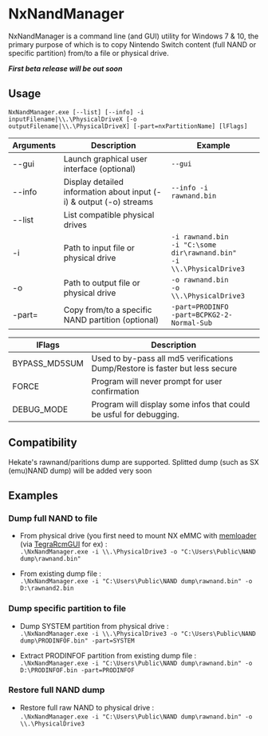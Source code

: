 # NxNandManager

NxNandManager is a command line (and GUI) utility for Windows 7 & 10, 
the primary purpose of which is to copy Nintendo Switch content (full NAND or specific partition) from/to a file or physical drive.

***First beta release will be out soon***

## Usage

```NxNandManager.exe [--list] [--info] -i inputFilename|\\.\PhysicalDriveX [-o outputFilename|\\.\PhysicalDriveX] [-part=nxPartitionName] [lFlags]```

Arguments | Description | Example
--------- | ----------- | -------
--gui | Launch graphical user interface (optional)  | ```--gui```
--info | Display detailed information about input (-i) & output (-o) streams | ```--info -i rawnand.bin```
--list | List compatible physical drives
-i | Path to input file or physical drive | ```-i rawnand.bin```<br/>```-i "C:\some dir\rawnand.bin"```<br/>```-i \\.\PhysicalDrive3```
-o | Path to output file or physical drive | ```-o rawnand.bin```<br/>```-o \\.\PhysicalDrive3```
-part= | Copy from/to a specific NAND partition (optional) | ```-part=PRODINFO```<br/>```-part=BCPKG2-2-Normal-Sub```

lFlags | Description 
------ | -----------
BYPASS_MD5SUM | Used to by-pass all md5 verifications<br/>Dump/Restore is faster but less secure
FORCE | Program will never prompt for user confirmation
DEBUG_MODE | Program will display some infos that could be usful for debugging.

## Compatibility

Hekate's rawnand/paritions dump are supported.
Splitted dump (such as SX (emu)NAND dump) will be added very soon

## Examples

### Dump full NAND to file

- From physical drive (you first need to mount NX eMMC with [memloader](https://github.com/rajkosto/memloader) (via [TegraRcmGUI](https://github.com/eliboa/TegraRcmGUI) for ex) :  
```.\NxNandManager.exe -i \\.\PhysicalDrive3 -o "C:\Users\Public\NAND dump\rawnand.bin" ```

- From existing dump file :  
```.\NxNandManager.exe -i "C:\Users\Public\NAND dump\rawnand.bin" -o D:\rawnand2.bin ```


### Dump specific partition to file

- Dump SYSTEM partition from physical drive :  
```.\NxNandManager.exe -i \\.\PhysicalDrive3 -o "C:\Users\Public\NAND dump\PRODINFOF.bin" -part=SYSTEM```

- Extract PRODINFOF partition from existing dump file :  
```.\NxNandManager.exe -i "C:\Users\Public\NAND dump\rawnand.bin" -o D:\PRODINFOF.bin -part=PRODINFOF```


### Restore full NAND dump

- Restore full raw NAND to physical drive :  
```.\NxNandManager.exe -i "C:\Users\Public\NAND dump\rawnand.bin" -o \\.\PhysicalDrive3```
